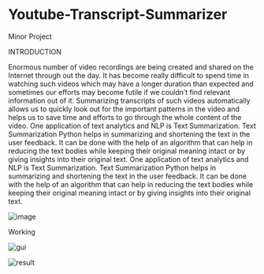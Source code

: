 # Youtube-Transcript-Summarizer
Minor Project

INTRODUCTION 

Enormous number of video recordings are being created and shared on the Internet through out the day. It has become really difficult to spend time in watching such videos which may have a longer duration than expected and sometimes our efforts may become futile if we couldn’t find relevant information out of it. Summarizing transcripts of such videos automatically allows us to quickly look out for the important patterns in the video and helps us to save time and efforts to go through the whole content of the video.
One application of text analytics and NLP is Text Summarization. Text Summarization Python helps in summarizing and shortening the text in the user feedback. It can be done with the help of an algorithm that can help in reducing the text bodies while keeping their original meaning intact or by giving insights into their original text.
One application of text analytics and NLP is Text Summarization. Text Summarization Python helps in summarizing and shortening the text in the user feedback. It can be done with the help of an algorithm that can help in reducing the text bodies while keeping their original meaning intact or by giving insights into their original text.

![image](https://user-images.githubusercontent.com/60340147/190310275-a570900e-b56c-4a06-a7e1-4793499e1bea.png)

Working

![gui](https://user-images.githubusercontent.com/60340147/190310436-267c590c-56d3-4607-81c0-c8fe574fe9e7.gif)

![result](https://user-images.githubusercontent.com/60340147/190310505-7bd19254-b16f-4948-a016-bc24ef1aeab0.gif)
